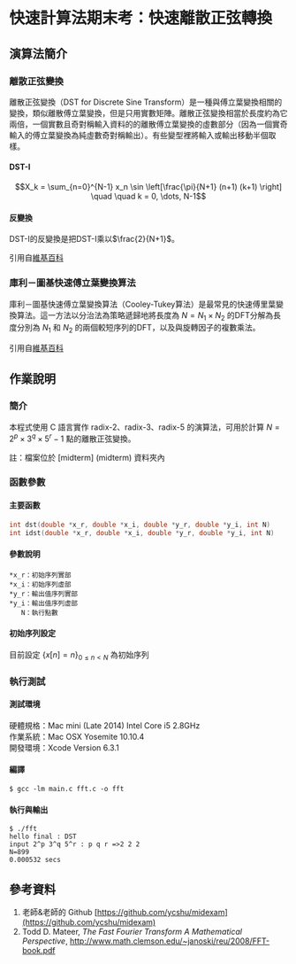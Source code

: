 # 快速計算法期末考：快速離散正弦轉換


## 演算法簡介
### 離散正弦變換
離散正弦變換（DST for Discrete Sine Transform）是一種與傅立葉變換相關的變換，類似離散傅立葉變換，但是只用實數矩陣。離散正弦變換相當於長度約為它兩倍，一個實數且奇對稱輸入資料的的離散傅立葉變換的虛數部分（因為一個實奇輸入的傅立葉變換為純虛數奇對稱輸出）。有些變型裡將輸入或輸出移動半個取樣。
#### DST-I
$$X_k = \sum_{n=0}^{N-1} x_n \sin \left[\frac{\pi}{N+1} (n+1) (k+1) \right] \quad \quad k = 0, \dots, N-1$$

#### 反變換
DST-I的反變換是把DST-I乘以$\frac{2}{N+1}$。

引用自[維基百科](https://zh.wikipedia.org/wiki/离散正弦变换)


### 庫利－圖基快速傅立葉變換算法
庫利－圖基快速傅立葉變換算法（Cooley-Tukey算法）是最常見的快速傅里葉變換算法。這一方法以分治法為策略遞歸地將長度為 $N = N_1\times N_2$ 的DFT分解為長度分別為 $N_1$ 和 $N_2$ 的兩個較短序列的DFT，以及與旋轉因子的複數乘法。

引用自[維基百科](http://zh.wikipedia.org/wiki/库利－图基快速傅里叶变换算法)

## 作業說明
### 簡介
本程式使用 C 語言實作 radix-2、radix-3、radix-5 的演算法，可用於計算 $N=2^p\times 3^q \times 5^r-1$ 點的離散正弦變換。

註：檔案位於 [midterm] (midterm) 資料夾內

### 函數參數
#### 主要函數
````C
int dst(double *x_r, double *x_i, double *y_r, double *y_i, int N)
int idst(double *x_r, double *x_i, double *y_r, double *y_i, int N)
````
#### 參數說明

	*x_r：初始序列實部
	*x_i：初始序列虛部
	*y_r：輸出值序列實部
	*y_i：輸出值序列虛部
	   N：執行點數
	   
#### 初始序列設定

目前設定 $\left\{x[n]=n\right\}_{0\le n <N}$ 為初始序列


### 執行測試
#### 測試環境
硬體規格：Mac mini (Late 2014) Intel Core i5 2.8GHz
<br>作業系統：Mac OSX Yosemite 10.10.4
<br>開發環境：Xcode Version 6.3.1 
#### 編譯
````Shell
$ gcc -lm main.c fft.c -o fft
````
#### 執行與輸出
````Shell
$ ./fft
hello final : DST 
input 2^p 3^q 5^r : p q r =>2 2 2
N=899
0.000532 secs
````	
## 參考資料
1. 老師&老師的 Github [https://github.com/ycshu/midexam](https://github.com/ycshu/midexam)
2. Todd D. Mateer, *The Fast Fourier Transform
A Mathematical Perspective*, <http://www.math.clemson.edu/~janoski/reu/2008/FFT-book.pdf>



	
